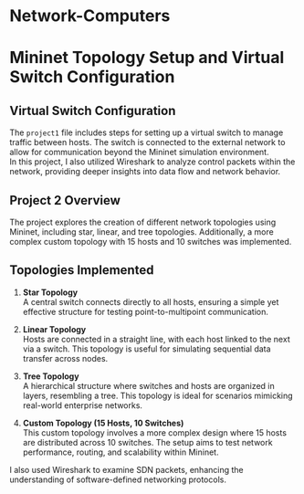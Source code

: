 # Network-Computers
# Mininet Topology Setup and Virtual Switch Configuration

## Virtual Switch Configuration

The `project1` file includes steps for setting up a virtual switch to manage traffic between hosts. The switch is connected to the external network to allow for communication beyond the Mininet simulation environment.  
In this project,  I also utilized Wireshark to analyze control packets within the network, providing deeper insights into data flow and network behavior.


## Project 2 Overview

The project explores the creation of different network topologies using Mininet, including star, linear, and tree topologies. Additionally, a more complex custom topology with 15 hosts and 10 switches was implemented.

## Topologies Implemented

1. **Star Topology**  
   A central switch connects directly to all hosts, ensuring a simple yet effective structure for testing point-to-multipoint communication.

2. **Linear Topology**  
   Hosts are connected in a straight line, with each host linked to the next via a switch. This topology is useful for simulating sequential data transfer across nodes.

3. **Tree Topology**  
   A hierarchical structure where switches and hosts are organized in layers, resembling a tree. This topology is ideal for scenarios mimicking real-world enterprise networks.

4. **Custom Topology (15 Hosts, 10 Switches)**  
   This custom topology involves a more complex design where 15 hosts are distributed across 10 switches. The setup aims to test network performance, routing, and scalability within Mininet.  

I also used Wireshark to examine SDN packets, enhancing the understanding of software-defined networking protocols.



